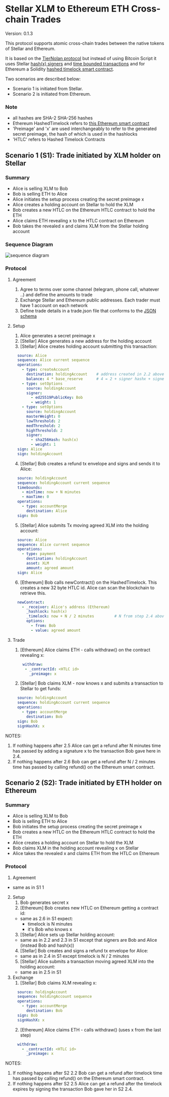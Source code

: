 # Stellar XLM to Ethereum ETH Cross-chain Trades

Version: 0.1.3

This protocol supports atomic cross-chain trades between the native tokens of Stellar and Ethereum.

It is based on the [TierNolan protocol](https://bitcointalk.org/index.php?topic=193281.msg2224949#msg2224949)
but instead of using Bitcoin Script it uses Stellar
[hash(x) signers](https://www.stellar.org/developers/guides/concepts/multi-sig.html#hashx)
and
[time bounded transactions](https://www.stellar.org/developers/guides/concepts/transactions.html#time-bounds)
and for Ethereum a Solidity [hashed timelock smart contract](https://github.com/chatch/hashed-timelock-contract-ethereum/blob/master/contracts/HashedTimelock.sol).

Two scenarios are described below:
* Scenario 1 is initiated from Stellar.
* Scenario 2 is initiated from Ethereum.

### Note

* all hashes are SHA-2 SHA-256 hashes
* Ethereum HashedTimelock refers to
  [this Ethereum smart contract](https://github.com/chatch/hashed-timelock-contract-ethereum/blob/master/contracts/HashedTimelock.sol)
* 'Preimage' and 'x' are used interchangeably to refer to the generated secret preimage, the hash of which is used in the hashlocks
* 'HTLC' refers to Hashed Timelock Contracts

## Scenario 1 (S1): Trade initiated by XLM holder on Stellar

### Summary

* Alice is selling XLM to Bob
* Bob is selling ETH to Alice
* Alice initiates the setup process creating the secret preimage x
* Alice creates a holding account on Stellar to hold the XLM
* Bob creates a new HTLC on the Ethereum HTLC contract to hold the ETH
* Alice claims ETH revealing x to the HTLC contract on Ethereum
* Bob takes the revealed x and claims XLM from the Stellar holding account

### Sequence Diagram

![sequence diagram](uml/protocol-scenario1.png)

### Protocol

1. Agreement
   1. Agree to terms over some channel (telegram, phone call, whatever ..) and define the amounts to trade
   2. Exchange Stellar and Ethereum public addresses. Each trader must have 1 account on each network
   3. Define trade details in a trade.json file that conforms to the [JSON schema](https://github.com/chatch/xcat/blob/master/src/schema/trade.json)
2. Setup
   1. Alice generates a secret preimage x
   2. [Stellar] Alice generates a new address for the holding account
   3. [Stellar] Alice creates holding account submitting this transaction:
   ```yaml
     source: Alice
     sequence: Alice current sequence
     operations:
       - type: createAccount
         destination: holdingAccount    # address created in 2.2 above
         balance: 4 * base_reserve      # 4 = 2 + signer hashx + signer bob
       - type: setOptions
         source: holdingAccount
         signer:
           - ed25519PublicKey: Bob
           - weight: 1
       - type: setOptions
         source: holdingAccount
         masterWeight: 0
         lowThreshold: 2
         medThreshold: 2
         highThreshold: 2
         signer:
           - sha256Hash: hash(x)
           - weight: 1
     sign: Alice
     sign: holdingAccount
   ```

   4. [Stellar] Bob creates a refund tx envelope and signs and sends it to Alice:
   ```yaml
     source: holdingAccount
     sequence: holdingAccount current sequence
     timebounds:
       - minTime: now + N minutes
       - maxTime: 0
     operations:
       - type: accountMerge
         destination: Alice
     sign: Bob
   ```

   5. [Stellar] Alice submits Tx moving agreed XLM into the holding account:
   ```yaml
     source: Alice
     sequence: Alice current sequence
     operations:
       - type: payment
         destination: holdingAccount
         asset: XLM
         amount: agreed amount
     sign: Alice
   ```

   6. [Ethereum] Bob calls newContract() on the HashedTimelock. This creates a
    new 32 byte HTLC id. Alice can scan the blockchain to retrieve this.
   ```yaml
     newContract:
       - _receiver: Alice's address (Ethereum)
         _hashlock: hash(x)
         _timelock: now + N / 2 minutes         # N from step 2.4 above
         options:
           - from: Bob
           - value: agreed amount
   ```

3. Trade

   1. [Ethereum] Alice claims ETH - calls withdraw() on the contract revealing x:

      ```yaml
       withdraw:
        - _contractId: <HTLC id>
          _preimage: x
      ```

   2. [Stellar] Bob claims XLM - now knows x and submits a transaction to Stellar to get funds:

   ```yaml
     source: holdingAccount
     sequence: holdingAccount current sequence
     operations:
       - type: accountMerge
         destination: Bob
     sign: Bob
     signHashX: x
   ```

NOTES:
1. If nothing happens after 2.5 Alice can get a refund after N minutes time has
   passed by adding a signature x to the transaction Bob gave here in 2.4.
2. If nothing happens after 2.6 Bob can get a refund after N / 2 minutes time
   has passed by calling refund() on the Ethereum smart contract.

## Scenario 2 (S2): Trade initiated by ETH holder on Ethereum

### Summary

* Alice is selling XLM to Bob
* Bob is selling ETH to Alice
* Bob initiates the setup process creating the secret preimage x
* Bob creates a new HTLC on the Ethereum HTLC contract to hold the ETH
* Alice creates a holding account on Stellar to hold the XLM
* Bob claims XLM in the holding account revealing x on Stellar
* Alice takes the revealed x and claims ETH from the HTLC on Ethereum

### Protocol

1. Agreement
 * same as in S1 1
2. Setup
   1. Bob generates secret x
   2. [Ethereum] Bob creates new HTLC on Ethereum getting a contract id:
    * same as 2.6 in S1 expect:
       * timelock is N minutes
       * it's Bob who knows x
   3. [Stellar] Alice sets up Stellar holding account:
    * same as in 2.2 and 2.3 in S1 except that signers are Bob and Alice (instead Bob and hash(x))
   4. [Stellar] Bob creates and signs a refund tx envelope for Alice:
    * same as in 2.4 in S1 except timelock is N / 2 minutes
   5. [Stellar] Alice submits a transaction moving agreed XLM into the holding account:
    * same as in 2.5 in S1
3. Exchange
   1. [Stellar] Bob claims XLM revealing x:
   ```yaml
     source: holdingAccount
     sequence: holdingAccount sequence
     operations:
       - type: accountMerge
         destination: Bob
     sign: Bob
     signHashX: x
   ```
   2. [Ethereum] Alice claims ETH - calls withdraw() (uses x from the last step)
   ```yaml
     withdraw:
       - _contractId: <HTLC id>
         _preimage: x
   ```

NOTES:
1. If nothing happens after S2 2.2 Bob can get a refund after timelock time has
   passed by calling refund() on the Ethereum smart contract.
2. If nothing happens after S2 2.5 Alice can get a refund after the timelock
   expires by signing the transaction Bob gave her in S2 2.4.
